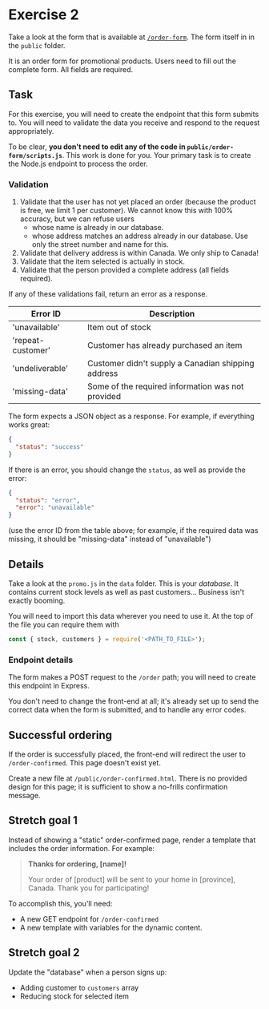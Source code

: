# Exercise 2

Take a look at the form that is available at [`/order-form`](http://localhost:8000/order-form). The form itself in in the `public` folder.

It is an order form for promotional products. Users need to fill out the complete form. All fields are required.

## Task

For this exercise, you will need to create the endpoint that this form submits to. You will need to validate the data you receive and respond to the request appropriately.

To be clear, **you don't need to edit any of the code in `public/order-form/scripts.js`**. This work is done for you. Your primary task is to create the Node.js endpoint to process the order.

### Validation

1. Validate that the user has not yet placed an order (because the product is free, we limit 1 per customer). We cannot know this with 100% accuracy, but we can refuse users
   - whose name is already in our database.
   - whose address matches an address already in our database. Use only the street number and name for this.
2. Validate that delivery address is within Canada. We only ship to Canada!
3. Validate that the item selected is actually in stock.
4. Validate that the person provided a complete address (all fields required).

If any of these validations fail, return an error as a response.

| Error ID          | Description                                        |
| ----------------- | -------------------------------------------------- |
| 'unavailable'     | Item out of stock                                  |
| 'repeat-customer' | Customer has already purchased an item             |
| 'undeliverable'   | Customer didn't supply a Canadian shipping address |
| 'missing-data'    | Some of the required information was not provided  |

The form expects a JSON object as a response. For example, if everything works great:

```json
{
  "status": "success"
}
```

If there is an error, you should change the `status`, as well as provide the error:

```json
{
  "status": "error",
  "error": "unavailable"
}
```

(use the error ID from the table above; for example, if the required data was missing, it should be "missing-data" instead of "unavailable")

## Details

Take a look at the `promo.js` in the `data` folder. This is your _database_. It contains current stock levels as well as past customers... Business isn't exactly booming.

You will need to import this data wherever you need to use it. At the top of the file you can require them with

```js
const { stock, customers } = require('<PATH_TO_FILE>');
```

### Endpoint details

The form makes a POST request to the `/order` path; you will need to create this endpoint in Express.

You don't need to change the front-end at all; it's already set up to send the correct data when the form is submitted, and to handle any error codes.

## Successful ordering

If the order is successfully placed, the front-end will redirect the user to `/order-confirmed`. This page doesn't exist yet.

Create a new file at `/public/order-confirmed.html`. There is no provided design for this page; it is sufficient to show a no-frills confirmation message.

## Stretch goal 1

Instead of showing a "static" order-confirmed page, render a template that includes the order information. For example:

> **Thanks for ordering, [name]!**
>
> Your order of [product] will be sent to your home in [province], Canada. Thank you for participating!

To accomplish this, you'll need:

- A new GET endpoint for `/order-confirmed`
- A new template with variables for the dynamic content.

## Stretch goal 2

Update the "database" when a person signs up:

- Adding customer to `customers` array
- Reducing stock for selected item
